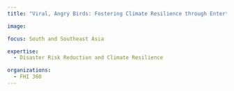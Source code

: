 ```yaml
---
title: "Viral, Angry Birds: Fostering Climate Resilience through Entertaining Games"

image: 

focus: South and Southeast Asia

expertise:
  - Disaster Risk Reduction and Climate Resilience

organizations:
  - FHI 360
---
```

